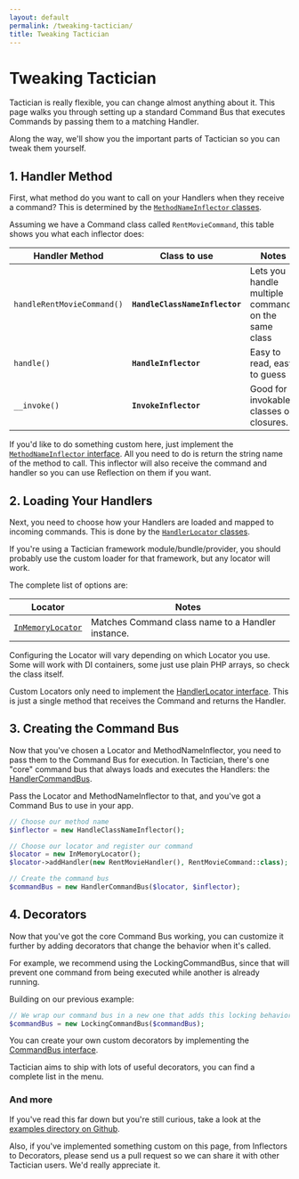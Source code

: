 ```yaml
---
layout: default
permalink: /tweaking-tactician/
title: Tweaking Tactician
---
```


# Tweaking Tactician
Tactician is really flexible, you can change almost anything about it. This page walks you through setting up a standard Command Bus that executes Commands by passing them to a matching Handler.

Along the way, we'll show you the important parts of Tactician so you can tweak them yourself.

## 1. Handler Method
First, what method do you want to call on your Handlers when they receive a command? This is determined by the [`MethodNameInflector` classes](https://github.com/thephpleague/tactician/tree/master/src/Handler/MethodNameInflector). 

Assuming we have a Command class called `RentMovieCommand`, this table shows you what each inflector does: 

Handler Method             | Class to use                   | Notes
---------------------------|--------------------------------|--------------------------------------------------------
`handleRentMovieCommand()` | **`HandleClassNameInflector`** | Lets you handle multiple commands on the same class
`handle()`                 | **`HandleInflector`**          | Easy to read, easy to guess
`__invoke()`               | **`InvokeInflector`**          | Good for invokable classes or closures.

If you'd like to do something custom here, just implement the [`MethodNameInflector` interface](https://github.com/thephpleague/tactician/blob/master/src/Handler/MethodNameInflector/MethodNameInflector.php). All you need to do is return the string name of the method to call. This inflector will also receive the command and handler so you can use Reflection on them if you want.

## 2. Loading Your Handlers
Next, you need to choose how your Handlers are loaded and mapped to incoming commands. This is done by the [`HandlerLocator` classes](https://github.com/thephpleague/tactician/tree/master/src/Handler/Locator). 

If you're using a Tactician framework module/bundle/provider, you should probably use the custom loader for that framework, but any locator will work.

The complete list of options are:

Locator           | Notes
------------------|---------------------------------------------------
[`InMemoryLocator`](https://github.com/thephpleague/tactician/blob/master/src/Handler/Locator/InMemoryLocator.php) | Matches Command class name to a Handler instance.

Configuring the Locator will vary depending on which Locator you use. Some will work with DI containers, some just use plain PHP arrays, so check the class itself.

Custom Locators only need to implement the [HandlerLocator interface](https://github.com/thephpleague/tactician/blob/master/src/Handler/Locator/HandlerLocator.php). This is just a single method that receives the Command and returns the Handler.

## 3. Creating the Command Bus
Now that you've chosen a Locator and MethodNameInflector, you need to pass them to the Command Bus for execution. In Tactician, there's one "core" command bus that always loads and executes the Handlers: the [HandlerCommandBus](https://github.com/thephpleague/tactician/blob/master/src/HandlerCommandBus.php).

Pass the Locator and MethodNameInflector to that, and you've got a Command Bus to use in your app.

~~~ php
// Choose our method name
$inflector = new HandleClassNameInflector();

// Choose our locator and register our command
$locator = new InMemoryLocator();
$locator->addHandler(new RentMovieHandler(), RentMovieCommand::class);

// Create the command bus
$commandBus = new HandlerCommandBus($locator, $inflector);
~~~

## 4. Decorators
Now that you've got the core Command Bus working, you can customize it further by adding decorators that change the behavior when it's called.

For example, we recommend using the LockingCommandBus, since that will prevent one command from being executed while another is already running.

Building on our previous example:

~~~ php
// We wrap our command bus in a new one that adds this locking behavior.
$commandBus = new LockingCommandBus($commandBus); 
~~~

You can create your own custom decorators by implementing the [CommandBus interface](https://github.com/thephpleague/tactician/blob/master/src/CommandBus.php).

Tactician aims to ship with lots of useful decorators, you can find a complete list in the menu.

### And more
If you've read this far down but you're still curious, take a look at the [examples directory on Github](https://github.com/thephpleague/tactician/tree/master/examples).

Also, if you've implemented something custom on this page, from Inflectors to Decorators, please send us a pull request so we can share it with other Tactician users. We'd really appreciate it.
